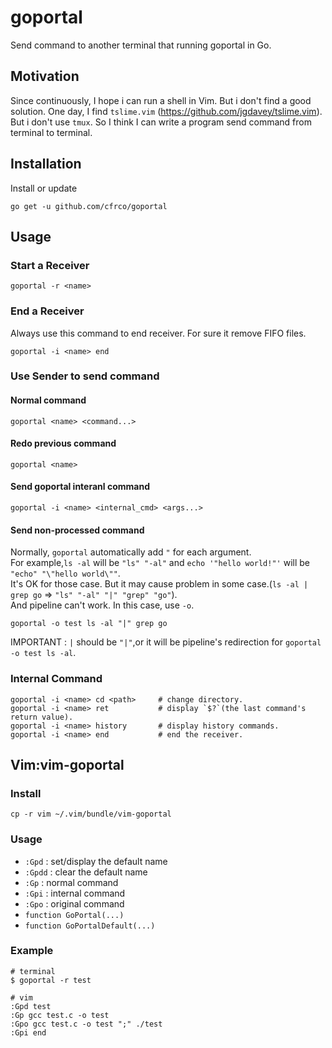 # goportal
Send command to another terminal that running goportal in Go.

## Motivation
Since continuously, I hope i can run a shell in Vim. But i don't find a good solution. One day, I find `tslime.vim` (https://github.com/jgdavey/tslime.vim). But i don't use `tmux`. So I think I can write a program send command from terminal to terminal.

## Installation
Install or update 
```
go get -u github.com/cfrco/goportal
```

## Usage
### Start a Receiver
```
goportal -r <name>
```
### End a Receiver
Always use this command to end receiver. For sure it remove FIFO files.
```
goportal -i <name> end
```

### Use Sender to send command
#### Normal command
```
goportal <name> <command...>
```
#### Redo previous command
```
goportal <name>
```

#### Send goportal interanl command
```
goportal -i <name> <internal_cmd> <args...>
```

#### Send non-processed command
Normally, `goportal` automatically add `"` for each argument.  
For example,`ls -al` will be `"ls" "-al"` and `echo '"hello world!"'` will be `"echo" "\"hello world\""`.  
It's OK for those case. But it may cause problem in some case.(`ls -al | grep go` => `"ls" "-al" "|" "grep" "go"`).  
And pipeline can't work. In this case, use `-o`.
```
goportal -o test ls -al "|" grep go
```
IMPORTANT : `|` should be `"|"`,or it will be pipeline's redirection for `goportal -o test ls -al`.

### Internal Command
```
goportal -i <name> cd <path>     # change directory.
goportal -i <name> ret           # display `$?`(the last command's return value).
goportal -i <name> history       # display history commands.
goportal -i <name> end           # end the receiver.
```

## Vim:vim-goportal
### Install 
```
cp -r vim ~/.vim/bundle/vim-goportal
```
### Usage
* `:Gpd` : set/display the default name
* `:Gpdd` : clear the default name
* `:Gp` : normal command
* `:Gpi` : internal command
* `:Gpo` : original command  
* `function GoPortal(...)`
* `function GoPortalDefault(...)`

### Example 
```
# terminal
$ goportal -r test

# vim
:Gpd test
:Gp gcc test.c -o test 
:Gpo gcc test.c -o test ";" ./test
:Gpi end
```
